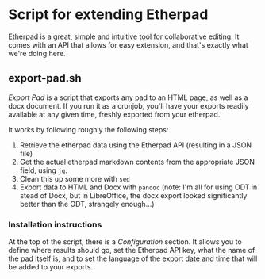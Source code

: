 # Script for extending Etherpad

[Etherpad](https://github.com/ether/etherpad-lite) is a great, simple and intuitive tool for collaborative editing. It comes with an API that allows for easy extension, and that's exactly what we're doing here.

## export-pad.sh
_Export Pad_ is a script that exports any pad to an HTML page, as well as a docx document. If you run it as a cronjob, you'll have your exports readily available at any given time, freshly exported from your etherpad.

It works by following roughly the following steps:
1. Retrieve the etherpad data using the Etherpad API (resulting in a JSON file)
2. Get the actual etherpad markdown contents from the appropriate JSON field, using `jq`.
3. Clean this up some more with `sed`
4. Export data to HTML and Docx with `pandoc` (note: I'm all for using ODT in stead of Docx, but in LibreOffice, the docx export looked significantly better than the ODT, strangely enough...)

### Installation instructions
At the top of the script, there is a _Configuration_ section. It allows you to define where results should go, set the Etherpad API key, what the name of the pad itself is, and to set the language of the export date and time that will be added to your exports.
